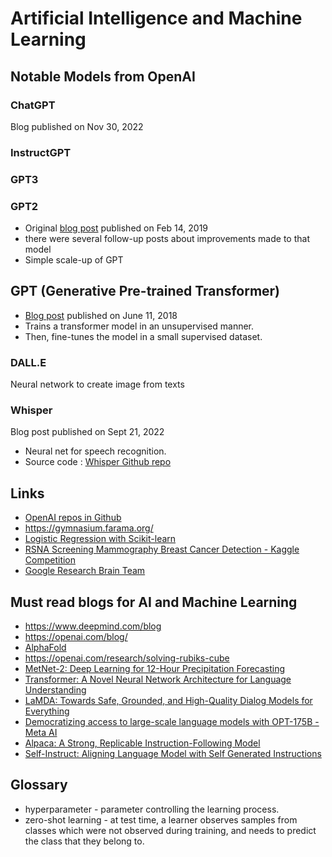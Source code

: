 # Artificial Intelligence and Machine Learning

## Notable Models from OpenAI

### ChatGPT

Blog published on Nov 30, 2022

### InstructGPT

### GPT3

### GPT2

- Original [blog post](https://openai.com/blog/better-language-models/) published on Feb 14, 2019
- there were several follow-up posts about improvements made to that model
- Simple scale-up of GPT

## GPT (Generative Pre-trained Transformer)

- [Blog post](https://openai.com/blog/language-unsupervised/) published on June 11, 2018
- Trains a transformer model in an unsupervised manner.
- Then, fine-tunes the model in a small supervised dataset.

### DALL.E

Neural network to create image from texts

### Whisper

Blog post published on Sept 21, 2022

- Neural net for speech recognition.
- Source code : [Whisper Github repo](https://github.com/openai/whisper)

## Links

- [OpenAI repos in Github](https://github.com/orgs/openai/repositories)
- https://gymnasium.farama.org/
- [Logistic Regression with Scikit-learn](https://www.kaggle.com/code/mwaseem75/logistic-regression-with-scikit-learn)
- [RSNA Screening Mammography Breast Cancer Detection - Kaggle Competition](https://www.kaggle.com/competitions/rsna-breast-cancer-detection/overview)
- [Google Research Brain Team](https://research.google/teams/brain/)

## Must read blogs for AI and Machine Learning

- https://www.deepmind.com/blog
- https://openai.com/blog/
- [AlphaFold ](https://www.deepmind.com/research/highlighted-research/alphafold)
- https://openai.com/research/solving-rubiks-cube
- [MetNet-2: Deep Learning for 12-Hour Precipitation Forecasting](https://ai.googleblog.com/2021/11/metnet-2-deep-learning-for-12-hour.html)
- [Transformer: A Novel Neural Network Architecture for Language Understanding](https://ai.googleblog.com/2017/08/transformer-novel-neural-network.html)
- [LaMDA: Towards Safe, Grounded, and High-Quality Dialog Models for Everything](https://ai.googleblog.com/2022/01/lamda-towards-safe-grounded-and-high.html)
- [Democratizing access to large-scale language models with OPT-175B - Meta AI](https://ai.facebook.com/blog/democratizing-access-to-large-scale-language-models-with-opt-175b/)
- [Alpaca: A Strong, Replicable Instruction-Following Model](https://crfm.stanford.edu/2023/03/13/alpaca.html)
- [Self-Instruct: Aligning Language Model with Self Generated Instructions](https://arxiv.org/abs/2212.10560)

## Glossary

- hyperparameter - parameter controlling the learning process.
- zero-shot learning - at test time, a learner observes samples from classes which were not observed during training, and needs to predict the class that they belong to.
